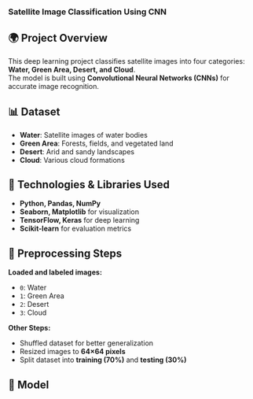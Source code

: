 ### Satellite Image Classification Using CNN  

## 🌍 Project Overview  
This deep learning project classifies satellite images into four categories: **Water, Green Area, Desert, and Cloud**.  
The model is built using **Convolutional Neural Networks (CNNs)** for accurate image recognition.  

## 📊 Dataset  
- **Water**: Satellite images of water bodies  
- **Green Area**: Forests, fields, and vegetated land  
- **Desert**: Arid and sandy landscapes  
- **Cloud**: Various cloud formations  

## 🔧 Technologies & Libraries Used  
- **Python, Pandas, NumPy**  
- **Seaborn, Matplotlib** for visualization  
- **TensorFlow, Keras** for deep learning  
- **Scikit-learn** for evaluation metrics  

## 🔄 Preprocessing Steps  
**Loaded and labeled images:**  
- `0`: Water  
- `1`: Green Area  
- `2`: Desert  
- `3`: Cloud  

**Other Steps:**  
- Shuffled dataset for better generalization  
- Resized images to **64×64 pixels**  
- Split dataset into **training (70%)** and **testing (30%)**  

## 🤖 Model

